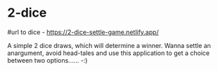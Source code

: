 # 2-dice
#url to dice - https://2-dice-settle-game.netlify.app/

A simple 2 dice draws, which will determine a winner.
Wanna settle an anargument, avoid head-tales and use this application to get a choice between two options...... -:)

